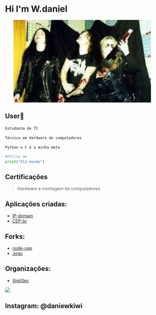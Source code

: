 <h1 aling="center">Hi I'm W.daniel</h1>
<p align="center">
  <img src="4f8aab11-66d6-4182-917e-99962bbf5b5f.jpeg" left="60" title=" " height="270" width="450">
</p>

## User:checkered_flag:

```Estudante de TI```

```Técnico em Hardware de computadores```

```Python e C é a minha meta ```



``` python
#Follow me
print("Olá mundo")
```

<h2 aling = "center"> Certificações </h2>

> Hardware e montagem de computadores 


## Aplicações criadas:
- [IP-domain](https://github.com/CyberTerrorist-x/ip-domain)
- [CEP-br](https://github.com/CyberTerrorist-x/cep-br)

## Forks:
- [node-cep](https://github.com/CyberTerrorist-x/node-cep)
- [Jogo](https://github.com/CyberTerrorist-x/jogo)

## Organizações:
- [SigitSec](https://github.com/orgs/SigitSec/)
 



<img src="https://img.shields.io/static/v1?label=Daniel&message=Dev&color=7159c1&style=for-the-badge&logo=ghost"/>
<h2 aling="left">Instagram: @daniewkiwi</h2>
